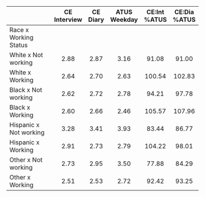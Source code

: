 
|                      | CE<br>Interview |  CE<br>Diary | ATUS<br>Weekday | CE:Int<br>%ATUS | CE:Dia<br>%ATUS |
| -------------------- | :----------: | :----------: | :----------: | :----------: | :----------: |
| Race x Working Status |              |              |              |              |              |
| White x Not working  |         2.88 |         2.87 |         3.16 |        91.08 |        91.00 |
| White x Working      |         2.64 |         2.70 |         2.63 |       100.54 |       102.83 |
| Black x Not working  |         2.62 |         2.72 |         2.78 |        94.21 |        97.78 |
| Black x Working      |         2.60 |         2.66 |         2.46 |       105.57 |       107.96 |
| Hispanic x Not working |         3.28 |         3.41 |         3.93 |        83.44 |        86.77 |
| Hispanic x Working   |         2.91 |         2.73 |         2.79 |       104.22 |        98.01 |
| Other x Not working  |         2.73 |         2.95 |         3.50 |        77.88 |        84.29 |
| Other x Working      |         2.51 |         2.53 |         2.72 |        92.42 |        93.25 |

